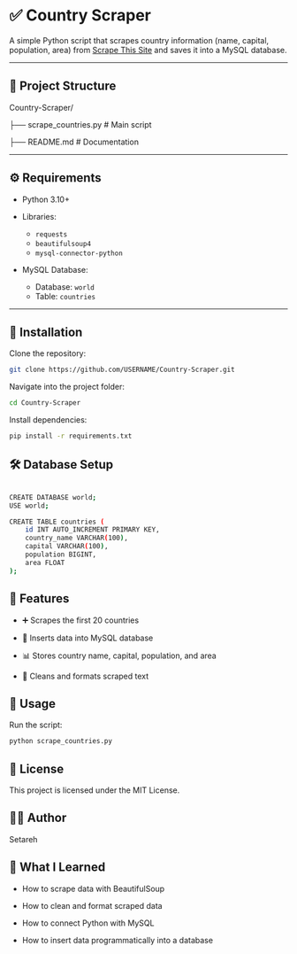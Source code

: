 # ✅ Country Scraper

A simple Python script that scrapes country information (name, capital, population, area) from [Scrape This Site](https://www.scrapethissite.com/pages/simple/) and saves it into a MySQL database.

---

## 📂 Project Structure

Country-Scraper/

├── scrape_countries.py # Main script

├── README.md # Documentation


---

## ⚙️ Requirements

- Python 3.10+
- Libraries:
  - `requests`
  - `beautifulsoup4`
  - `mysql-connector-python`

- MySQL Database:
  - Database: `world`
  - Table: `countries`

---

## 🚀 Installation

Clone the repository:

```bash
git clone https://github.com/USERNAME/Country-Scraper.git
```
Navigate into the project folder:
```bash
cd Country-Scraper
```
Install dependencies:
```bash
pip install -r requirements.txt
```
## 🛠️ Database Setup
```bash

CREATE DATABASE world;
USE world;

CREATE TABLE countries (
    id INT AUTO_INCREMENT PRIMARY KEY,
    country_name VARCHAR(100),
    capital VARCHAR(100),
    population BIGINT,
    area FLOAT
);
```
## 📝 Features

* ➕ Scrapes the first 20 countries

* 💾 Inserts data into MySQL database

* 📊 Stores country name, capital, population, and area

* 🧹 Cleans and formats scraped text

## 📌 Usage

Run the script:
```bash
python scrape_countries.py
```
## 📄 License

This project is licensed under the MIT License.

## 👩‍💻 Author

Setareh

## 📘 What I Learned

* How to scrape data with BeautifulSoup

* How to clean and format scraped data

* How to connect Python with MySQL

* How to insert data programmatically into a database
